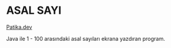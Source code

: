 # ASAL SAYI

[Patika.dev](https://www.patika.dev/tr)

Java ile 1 - 100 arasındaki asal sayıları ekrana yazdıran program.

